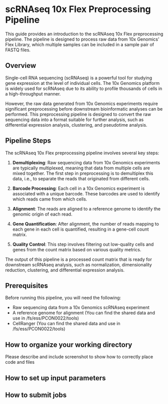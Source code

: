 # scRNAseq 10x Flex Preprocessing Pipeline

This guide provides an introduction to the scRNAseq 10x Flex preprocessing pipeline. The pipeline is designed to process raw data from 10x Genomics' Flex Library, which multiple samples can be included in a sample pair of FASTQ files.

## Overview

Single-cell RNA sequencing (scRNAseq) is a powerful tool for studying gene expression at the level of individual cells. The 10x Genomics platform is widely used for scRNAseq due to its ability to profile thousands of cells in a high-throughput manner. 

However, the raw data generated from 10x Genomics experiments require significant preprocessing before downstream bioinformatic analyses can be performed. This preprocessing pipeline is designed to convert the raw sequencing data into a format suitable for further analysis, such as differential expression analysis, clustering, and pseudotime analysis.

## Pipeline Steps

The scRNAseq 10x Flex preprocessing pipeline involves several key steps:

1. **Demultiplexing**: Raw sequencing data from 10x Genomics experiments are typically multiplexed, meaning that data from multiple cells are mixed together. The first step in preprocessing is to demultiplex this data, i.e., to separate the reads that originated from different cells.

2. **Barcode Processing**: Each cell in a 10x Genomics experiment is associated with a unique barcode. These barcodes are used to identify which reads came from which cells.

3. **Alignment**: The reads are aligned to a reference genome to identify the genomic origin of each read.

4. **Gene Quantification**: After alignment, the number of reads mapping to each gene in each cell is quantified, resulting in a gene-cell count matrix.

5. **Quality Control**: This step involves filtering out low-quality cells and genes from the count matrix based on various quality metrics.

The output of this pipeline is a processed count matrix that is ready for downstream scRNAseq analysis, such as normalization, dimensionality reduction, clustering, and differential expression analysis.

## Prerequisites

Before running this pipeline, you will need the following:

- Raw sequencing data from a 10x Genomics scRNAseq experiment
- A reference genome for alignment (You can find the shared data and use in /fs/ess/PCON0022/tools)
- CellRanger (You can find the shared data and use in /fs/ess/PCON0022/tools)


## How to organize your working directory

Please describe and include screenshot to show how to correctly place code and files

## How to set up input parameters


## How to submit jobs

